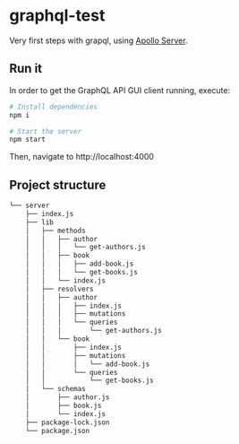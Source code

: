 # graphql-test

Very first steps with grapql, using [Apollo Server](https://www.apollographql.com/docs/apollo-server/).

## Run it

In order to get the GraphQL API GUI client running, execute:

```bash
# Install dependencies
npm i

# Start the server
npm start
```

Then, navigate to http://localhost:4000

## Project structure

```bash
└── server
    ├── index.js
    ├── lib
    │   ├── methods
    │   │   ├── author
    │   │   │   └── get-authors.js
    │   │   ├── book
    │   │   │   ├── add-book.js
    │   │   │   └── get-books.js
    │   │   └── index.js
    │   ├── resolvers
    │   │   ├── author
    │   │   │   ├── index.js
    │   │   │   ├── mutations
    │   │   │   └── queries
    │   │   │       └── get-authors.js
    │   │   └── book
    │   │       ├── index.js
    │   │       ├── mutations
    │   │       │   └── add-book.js
    │   │       └── queries
    │   │           └── get-books.js
    │   └── schemas
    │       ├── author.js
    │       ├── book.js
    │       └── index.js
    ├── package-lock.json
    └── package.json
```
